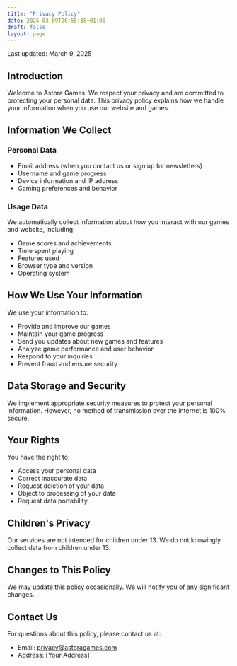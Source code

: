 ```yaml
---
title: "Privacy Policy"
date: 2025-03-09T20:55:18+01:00
draft: false
layout: page
---
```


Last updated: March 9, 2025

## Introduction

Welcome to Astora Games. We respect your privacy and are committed to protecting your personal data. This privacy policy explains how we handle your information when you use our website and games.

## Information We Collect

### Personal Data
- Email address (when you contact us or sign up for newsletters)
- Username and game progress
- Device information and IP address
- Gaming preferences and behavior

### Usage Data
We automatically collect information about how you interact with our games and website, including:
- Game scores and achievements
- Time spent playing
- Features used
- Browser type and version
- Operating system

## How We Use Your Information

We use your information to:
- Provide and improve our games
- Maintain your game progress
- Send you updates about new games and features
- Analyze game performance and user behavior
- Respond to your inquiries
- Prevent fraud and ensure security

## Data Storage and Security

We implement appropriate security measures to protect your personal information. However, no method of transmission over the internet is 100% secure.

## Your Rights

You have the right to:
- Access your personal data
- Correct inaccurate data
- Request deletion of your data
- Object to processing of your data
- Request data portability

## Children's Privacy

Our services are not intended for children under 13. We do not knowingly collect data from children under 13.

## Changes to This Policy

We may update this policy occasionally. We will notify you of any significant changes.

## Contact Us

For questions about this policy, please contact us at:
- Email: privacy@astoragames.com
- Address: [Your Address]
